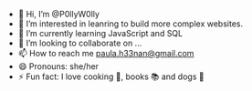 - 👋 Hi, I’m @P0llyW0lly
- 👀 I’m interested in leanring to build more complex websites.
- 🌱 I’m currently learning JavaScript and SQL
- 💞️ I’m looking to collaborate on ...
- 📫 How to reach me paula.h33nan@gmail.com
- 😄 Pronouns: she/her
- ⚡ Fun fact: I love cooking 🥘, books 📚 and dogs 🐶

<!---
P0llyW0lly/P0llyW0lly is a ✨ special ✨ repository because its `README.md` (this file) appears on your GitHub profile.
You can click the Preview link to take a look at your changes.
--->
